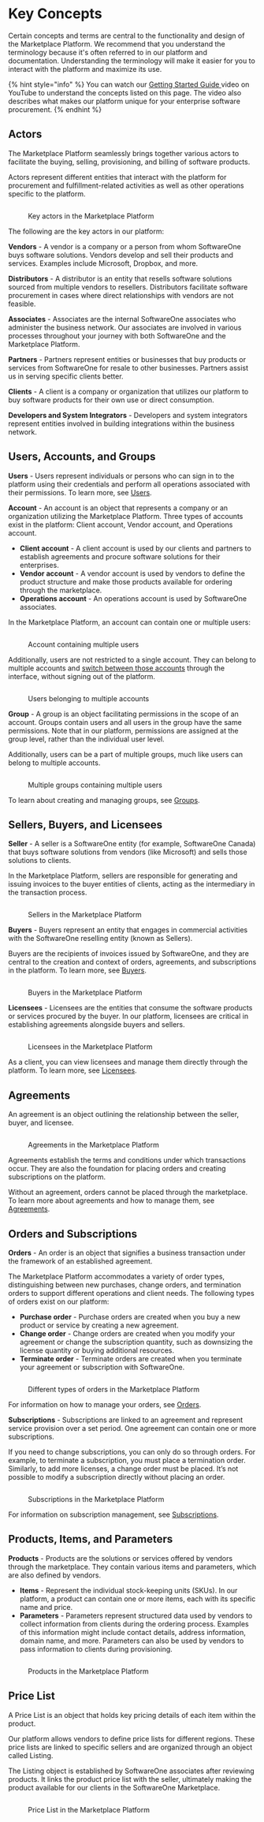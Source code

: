 # Key Concepts

Certain concepts and terms are central to the functionality and design of the Marketplace Platform. We recommend that you understand the terminology because it's often referred to in our platform and documentation. Understanding the terminology will make it easier for you to interact with the platform and maximize its use.&#x20;

{% hint style="info" %}
You can watch our [Getting Started Guide ](https://youtu.be/LrMOMN8sjM4)video on YouTube to understand the concepts listed on this page. The video also describes what makes our platform unique for your enterprise software procurement.&#x20;
{% endhint %}

## Actors

The Marketplace Platform seamlessly brings together various actors to facilitate the buying, selling, provisioning, and billing of software products.&#x20;

Actors represent different entities that interact with the platform for procurement and fulfillment-related activities as well as other operations specific to the platform.&#x20;

<figure><img src="../../.gitbook/assets/image (69).png" alt=""><figcaption><p>Key actors in the Marketplace Platform</p></figcaption></figure>

The following are the key actors in our platform:

**Vendors** - A vendor is a company or a person from whom SoftwareOne buys software solutions. Vendors develop and sell their products and services. Examples include Microsoft, Dropbox, and more.

**Distributors** - A distributor is an entity that resells software solutions sourced from multiple vendors to resellers. Distributors facilitate software procurement in cases where direct relationships with vendors are not feasible.

**Associates** - Associates are the internal SoftwareOne associates who administer the business network. Our associates are involved in various processes throughout your journey with both SoftwareOne and the Marketplace Platform.

**Partners** - Partners represent entities or businesses that buy products or services from SoftwareOne for resale to other businesses. Partners assist us in serving specific clients better.

**Clients** - A client is a company or organization that utilizes our platform to buy software products for their own use or direct consumption.

**Developers and System Integrators** - Developers and system integrators represent entities involved in building integrations within the business network.

## Users, Accounts, and Groups <a href="#portals-accounts-and-users" id="portals-accounts-and-users"></a>

**Users** - Users represent individuals or persons who can sign in to the platform using their credentials and perform all operations associated with their permissions. To learn more, see [Users](../../modules-and-features/settings/users/).

**Account** - An account is an object that represents a company or an organization utilizing the Marketplace Platform. Three types of accounts exist in the platform: Client account, Vendor account, and Operations account.&#x20;

* **Client account** - A client account is used by our clients and partners to establish agreements and procure software solutions for their enterprises.
* **Vendor account** - A vendor account is used by vendors to define the product structure and make those products available for ordering through the marketplace.&#x20;
* **Operations account** - An operations account is used by SoftwareOne associates.

In the Marketplace Platform, an account can contain one or multiple users:

<figure><img src="../../.gitbook/assets/image (52).png" alt=""><figcaption><p>Account containing multiple users</p></figcaption></figure>

Additionally, users are not restricted to a single account. They can belong to multiple accounts and [switch between those accounts](interface/switch-account.md) through the interface, without signing out of the platform.&#x20;

<figure><img src="../../.gitbook/assets/image (54).png" alt=""><figcaption><p>Users belonging to multiple accounts</p></figcaption></figure>

**Group** - A group is an object facilitating permissions in the scope of an account. Groups contain users and all users in the group have the same permissions. Note that in our platform, permissions are assigned at the group level, rather than the individual user level.&#x20;

Additionally, users can be a part of multiple groups, much like users can belong to multiple accounts.

<figure><img src="../../.gitbook/assets/image (64).png" alt=""><figcaption><p>Multiple groups containing multiple users</p></figcaption></figure>

To learn about creating and managing groups, see [Groups](../../modules-and-features/settings/groups/).

## Sellers, Buyers, and Licensees <a href="#portals-accounts-and-users" id="portals-accounts-and-users"></a>

**Seller** - A seller is a SoftwareOne entity (for example, SoftwareOne Canada) that buys software solutions from vendors (like Microsoft) and sells those solutions to clients.&#x20;

In the Marketplace Platform, sellers are responsible for generating and issuing invoices to the buyer entities of clients, acting as the intermediary in the transaction process.

<figure><img src="../../.gitbook/assets/image (1038).png" alt=""><figcaption><p>Sellers in the Marketplace Platform</p></figcaption></figure>

**Buyers** - Buyers represent an entity that engages in commercial activities with the SoftwareOne reselling entity (known as Sellers).&#x20;

Buyers are the recipients of invoices issued by SoftwareOne, and they are central to the creation and context of orders, agreements, and subscriptions in the platform. To learn more, see [Buyers](../../modules-and-features/settings/buyers/).

<figure><img src="../../.gitbook/assets/image (1039).png" alt=""><figcaption><p>Buyers in the Marketplace Platform</p></figcaption></figure>

**Licensees** - Licensees are the entities that consume the software products or services procured by the buyer. In our platform, licensees are critical in establishing agreements alongside buyers and sellers.&#x20;

<figure><img src="../../.gitbook/assets/image (1040).png" alt=""><figcaption><p>Licensees in the Marketplace Platform</p></figcaption></figure>

As a client, you can view licensees and manage them directly through the platform. To learn more, see [Licensees](../../modules-and-features/settings/licensees/).

## Agreements&#x20;

An agreement is an object outlining the relationship between the seller, buyer, and licensee.&#x20;

<figure><img src="../../.gitbook/assets/image (1042).png" alt=""><figcaption><p>Agreements in the Marketplace Platform</p></figcaption></figure>

Agreements establish the terms and conditions under which transactions occur. They are also the foundation for placing orders and creating subscriptions on the platform.&#x20;

Without an agreement, orders cannot be placed through the marketplace. To learn more about agreements and how to manage them, see [Agreements](../../modules-and-features/marketplace/agreements/).

## Orders and Subscriptions

**Orders** - An order is an object that signifies a business transaction under the framework of an established agreement.&#x20;

The Marketplace Platform accommodates a variety of order types, distinguishing between new purchases, change orders, and termination orders to support different operations and client needs. The following types of orders exist on our platform:

* **Purchase order** - Purchase orders are created when you buy a new product or service by creating a new agreement.&#x20;
* **Change order** - Change orders are created when you modify your agreement or change the subscription quantity, such as downsizing the license quantity or buying additional resources.
* **Terminate order** - Terminate orders are created when you terminate your agreement or subscription with SoftwareOne.&#x20;

<figure><img src="../../.gitbook/assets/image (63).png" alt=""><figcaption><p>Different types of orders in the Marketplace Platform</p></figcaption></figure>

For information on how to manage your orders, see [Orders](../../modules-and-features/marketplace/orders/).

**Subscriptions** - Subscriptions are linked to an agreement and represent service provision over a set period. One agreement can contain one or more subscriptions.&#x20;

If you need to change subscriptions, you can only do so through orders. For example, to terminate a subscription, you must place a termination order. Similarly, to add more licenses, a change order must be placed. It’s not possible to modify a subscription directly without placing an order.

<figure><img src="../../.gitbook/assets/image (62).png" alt=""><figcaption><p>Subscriptions in the Marketplace Platform</p></figcaption></figure>

For information on subscription management, see [Subscriptions](../../modules-and-features/marketplace/subscriptions/).

## Products, Items, and Parameters

**Products** - Products are the solutions or services offered by vendors through the marketplace. They contain various items and parameters, which are also defined by vendors.&#x20;

* **Items** - Represent the individual stock-keeping units (SKUs). In our platform, a product can contain one or more items, each with its specific name and price.&#x20;
* **Parameters** - Parameters represent structured data used by vendors to collect information from clients during the ordering process. Examples of this information might include contact details, address information, domain name, and more. Parameters can also be used by vendors to pass information to clients during provisioning.&#x20;

<figure><img src="../../.gitbook/assets/image (1045).png" alt=""><figcaption><p>Products in the Marketplace Platform</p></figcaption></figure>

## Price List

A Price List is an object that holds key pricing details of each item within the product.

Our platform allows vendors to define price lists for different regions. These price lists are linked to specific sellers and are organized through an object called Listing.&#x20;

The Listing object is established by SoftwareOne associates after reviewing products. It links the product price list with the seller, ultimately making the product available for our clients in the SoftwareOne Marketplace.

<figure><img src="../../.gitbook/assets/image (1046).png" alt=""><figcaption><p>Price List in the Marketplace Platform</p></figcaption></figure>

